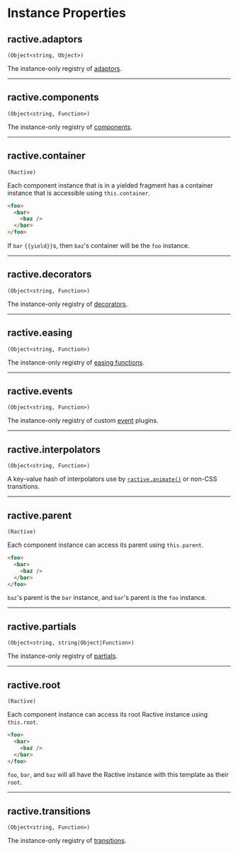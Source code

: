 # Instance Properties

## ractive.adaptors

`(Object<string, Object>)`

The instance-only registry of [adaptors](../extend/adaptors.md).

---

## ractive.components

`(Object<string, Function>)`

The instance-only registry of [components](../extend/components.md).

---

## ractive.container

`(Ractive)`

Each component instance that is in a yielded fragment has a container instance that is accessible using `this.container`.

```html
<foo>
  <bar>
    <baz />
  </bar>
</foo>
```

If `bar` `{{yield}}`s, then `baz`'s container will be the `foo` instance.

---

## ractive.decorators

`(Object<string, Function>)`

The instance-only registry of [decorators](../extend/decorators.md).

---

## ractive.easing

`(Object<string, Function>)`

The instance-only registry of [easing functions](../extend/easings.md).

---

## ractive.events

`(Object<string, Function>)`

The instance-only registry of custom [event](../extend/events.md) plugins.

---

## ractive.interpolators

`(Object<string, Function>)`

A key-value hash of interpolators use by [`ractive.animate()`](../api/instance-methods.md#ractiveanimate) or non-CSS transitions.

---

## ractive.parent

`(Ractive)`

Each component instance can access its parent using `this.parent`.

```html
<foo>
  <bar>
    <baz />
  </bar>
</foo>
```

`baz`'s parent is the `bar` instance, and `bar`'s parent is the `foo` instance.

---

## ractive.partials

`(Object<string, string|Object|Function>)`

The instance-only registry of [partials](../extend/partials.md).

---

## ractive.root

`(Ractive)`

Each component instance can access its root Ractive instance using `this.root`.

```html
<foo>
  <bar>
    <baz />
  </bar>
</foo>
```

`foo`, `bar`, and `baz` will all have the Ractive instance with this template as their `root`.

---

## ractive.transitions

`(Object<string, Function>)`

The instance-only registry of [transitions](../extend/transitions.md).

